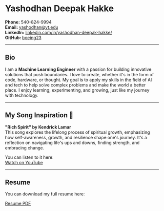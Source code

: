 # Yashodhan Deepak Hakke

**Phone:** 540-824-9994  
**Email:** [yashodhan@vt.edu](mailto:yashodhan@vt.edu)  
**LinkedIn:** [linkedin.com/in/yashodhan-deepak-hakke/](https://www.linkedin.com/in/yashodhan-deepak-hakke/)  
**GitHub:** [boeing23](https://github.com/boeing23)

---

## Bio

I am a **Machine Learning Engineer** with a passion for building innovative solutions that push boundaries. I love to create, whether it's in the form of code, hardware, or thought. My goal is to apply my skills in the field of AI and tech to help solve complex problems and make the world a better place. I enjoy learning, experimenting, and growing, just like my journey with technology.

---

## My Song Inspiration 🎵

**"Rich Spirit" by Kendrick Lamar**  
This song explores the lifelong process of spiritual growth, emphasizing how self-awareness, growth, and resilience shape one's journey. It's a reflection on navigating life's ups and downs, finding strength, and embracing change.

You can listen to it here:  
[Watch on YouTube](https://www.youtube.com/watch?v=4V9Y4iJ7t0I)

---

## Resume

You can download my full resume here:

[Resume PDF](./path/to/your/resume.pdf)
